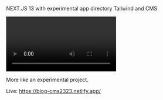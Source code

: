 NEXT.JS 13 with experimental app directory Tailwind and CMS

![Gif text](https://i.imgur.com/yTVPk5B.mp4)

More like an experimental project.

Live: https://blog-cms2323.netlify.app/
